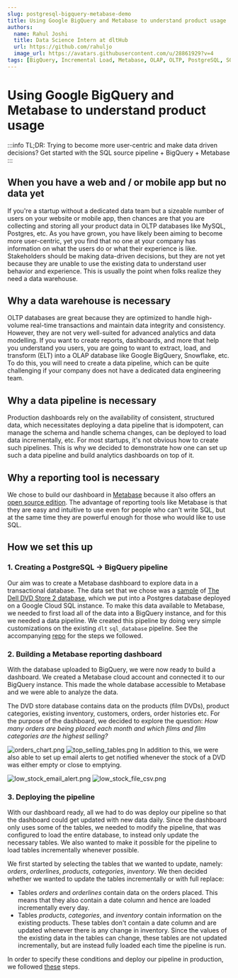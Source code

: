 ```yaml
---
slug: postgresql-bigquery-metabase-demo
title: Using Google BigQuery and Metabase to understand product usage
authors:
  name: Rahul Joshi
  title: Data Science Intern at dltHub
  url: https://github.com/rahuljo
  image_url: https://avatars.githubusercontent.com/u/28861929?v=4
tags: [BigQuery, Incremental Load, Metabase, OLAP, OLTP, PostgreSQL, SQL source pipeline]
---  
```

# Using Google BigQuery and Metabase to understand product usage
:::info
TL;DR: Trying to become more user-centric and make data driven decisions? Get started with the SQL source pipeline + BigQuery + Metabase
:::
## When you have a web and / or mobile app but no data yet

If you're a startup without a dedicated data team but a sizeable number of users on your website or mobile app, then chances are that you are collecting and storing all your product data in OLTP databases like MySQL, Postgres, etc. As you have grown, you have likely been aiming to become more user-centric, yet you find that no one at your company has information on what the users do or what their experience is like. Stakeholders should be making data-driven decisions, but they are not yet because they are unable to use the existing data to understand user behavior and experience. This is usually the point when folks realize they need a data warehouse.

## Why a data warehouse is necessary

OLTP databases are great because they are optimized to handle high-volume real-time transactions and maintain data integrity and consistency. However, they are not very well-suited for advanced analytics and data modelling. If you want to create reports, dashboards, and more that help you understand you users, you are going to want to extract, load, and transform (ELT) into a OLAP database like Google BigQuery, Snowflake, etc. To do this, you will need to create a data pipeline, which can be quite challenging if your company does not have a dedicated data engineering team.

## Why a data pipeline is necessary

Production dashboards rely on the availability of consistent, structured data, which necessitates deploying a data pipeline that is idompotent, can manage the schema and handle schema changes, can be deployed to load data incrementally, etc. For most startups, it's not obvious how to create such pipelines. This is why we decided to demonstrate how one can set up such a data pipeline and build analytics dashboards on top of it.

## Why a reporting tool is necessary

We chose to build our dashboard in [Metabase](https://www.metabase.com/) because it also offers an [open source edition](https://www.metabase.com/start/oss/). The advantage of reporting tools like Metabase is that they are easy and intuitive to use even for people who can't write SQL, but at the same time they are powerful enough for those who would like to use SQL.

## How we set this up

### 1. Creating a PostgreSQL -> BigQuery pipeline

Our aim was to create a Metabase dashboard to explore data in a transactional database. The data set that we chose was a [sample](https://github.com/fortunewalla/dvdstore) of [The Dell DVD Store 2 database](https://linux.dell.com/files/dvdstore/), which we put into a Postgres database deployed on a Google Cloud SQL instance. To make this data available to Metabase, we needed to first load all of the data into a BigQuery instance, and for this we needed a data pipeline. We created this pipeline by doing very simple customizations on the existing `dlt` `sql_database` pipeline. See the accompanying [repo](https://github.com/dlt-hub/postgresql_bigquery_pipeline_demo) for the steps we followed.

### 2. Building a Metabase reporting dashboard

With the database uploaded to BigQuery, we were now ready to build a dashboard. We created a Metabase cloud account and connected it to our BigQuery instance. This made the whole database accessible to Metabase and we were able to analyze the data.  

The DVD store database contains data on the products (film DVDs), product categories, existing inventory, customers, orders, order histories etc. For the purpose of the dashboard, we decided to explore the question: *How many orders are being placed each month and which films and film categories are the highest selling?*  

![orders_chart.png](/img/experiment3_dashboard_orders_chart.png)   ![top_selling_tables.png](/img/experiment3_dashboard_top_selling_tables.png)
In addition to this, we were also able to set up email alerts to get notified whenever the stock of a DVD was either empty or close to emptying.

![low_stock_email_alert.png](/img/experiment3_low_stock_email_alert.png) ![low_stock_file_csv.png](/img/experiment3_low_stock_file_csv.png)

### 3. Deploying the pipeline

With our dashboard ready, all we had to do was deploy our pipeline so that the dashboard could get updated with new data daily. Since the dashboard only uses some of the tables, we needed to modify the pipeline, that was configured to load the entire database, to instead only update the necessary tables. We also wanted to make it possible for the pipeline to load tables incrementally whenever possible.  

We first started by selecting the tables that we wanted to update, namely: *orders*, *orderlines*, *products*, *categories*, *inventory*. We then decided whether we wanted to update the tables incrementally or with full replace:  
- Tables *orders* and *orderlines* contain data on the orders placed. This means that they also contain a date column and hence are loaded incrementally every day.  
- Tables *products*, *categories*, and *inventory* contain information on the existing products. These tables don't contain a date column and are updated whenever there is any change in inventory. Since the values of the existing data in the tables can change, these tables are not updated incrementally, but are instead fully loaded each time the pipeline is run.  
  
In order to specify these conditions and deploy our pipeline in production, we followed [these](https://github.com/dlt-hub/postgresql_bigquery_pipeline_demo) steps.